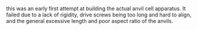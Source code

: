 this was an early first attempt at building the actual anvil cell apparatus. 
It failed due to a lack of rigidity, drive screws being too long and hard to align, and the general excessive length and poor aspect ratio of the anvils. 

